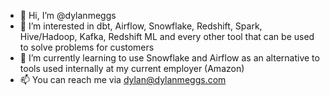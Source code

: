 - 👋 Hi, I’m @dylanmeggs
- 👀 I’m interested in dbt, Airflow, Snowflake, Redshift, Spark, Hive/Hadoop, Kafka, Redshift ML and every other tool that can be used to solve problems for customers
- 🌱 I’m currently learning to use Snowflake and Airflow as an alternative to tools used internally at my current employer (Amazon)
- 📫 You can reach me via dylan@dylanmeggs.com

<!---
dylanmeggs/dylanmeggs is a ✨ special ✨ repository because its `README.md` (this file) appears on your GitHub profile.
You can click the Preview link to take a look at your changes.
--->
